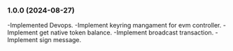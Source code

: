### 1.0.0 (2024-08-27)

-Implemented Devops.
-Implement keyring mangament for evm controller.
-Implement get native token balance.
-Implement broadcast transaction.
-Implement sign message.
